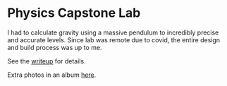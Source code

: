# Physics Capstone Lab

I had to calculate gravity using a massive pendulum to incredibly precise and accurate levels. Since lab was remote due to covid, the entire design and build process was up to me.

See the [writeup](Zuckier_Ben_Lab09) for details.

Extra photos in an album [here](https://photos.app.goo.gl/3uDxVGnjeVLDAJ4e7).
